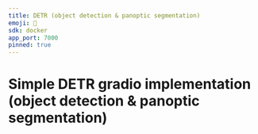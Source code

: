 ```yaml
---
title: DETR (object detection & panoptic segmentation)
emoji: 🌭
sdk: docker
app_port: 7000
pinned: true
---
```


# Simple DETR gradio implementation (object detection & panoptic segmentation)
